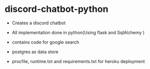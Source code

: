# discord-chatbot-python


* Creates  a discord chatbot

* All implementation done in python(Using flask and SqlAlchemy )

* contains code for google search

* postgres as data store

* procfile, runtime.txt and requirements.txt for heroku deployment